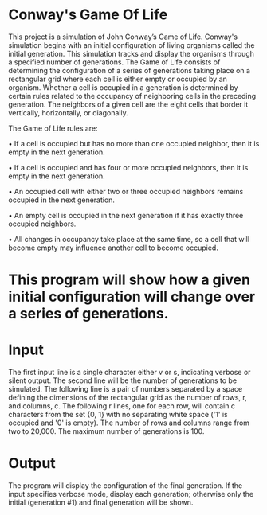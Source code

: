 # Conway's Game Of Life
This project is a simulation of John Conway’s Game of Life. Conway's simulation begins with an initial configuration of living organisms called the initial generation. This simulation tracks and display the organisms through a specified number of generations. The Game of Life consists of determining the configuration of a series of generations taking place on a rectangular grid where each cell is either empty or occupied by an organism. Whether a cell is occupied in a generation is determined by certain rules related to the occupancy of neighboring cells in the preceding generation. The neighbors of a given cell are the eight cells that border it vertically, horizontally, or diagonally.

The Game of Life rules are:

• If a cell is occupied but has no more than one occupied neighbor, then it is empty in the next generation. 

• If a cell is occupied and has four or more occupied neighbors, then it is empty in the next generation. 

• An occupied cell with either two or three occupied neighbors remains occupied in the next generation.

• An empty cell is occupied in the next generation if it has exactly three occupied neighbors. 

• All changes in occupancy take place at the same time, so a cell that will become empty may influence another cell to become occupied.

# This program will show how a given initial configuration will change over a series of generations.

# Input
The first input line is a single character either v or s, indicating verbose or silent output. The second line will be the number of generations to be simulated. The
following line is a pair of numbers separated by a space defining the dimensions of the rectangular grid as the number of rows, r, and columns, c. The following r lines, one for each row, will contain c characters from the set {0, 1} with no separating white space ('1' is occupied and '0' is empty). The number of rows and columns range from two to 20,000. The maximum number of generations is 100.

# Output
The program will display the configuration of the final generation. If the input specifies verbose mode, display each generation; otherwise only the initial (generation #1) and final generation will be shown.
